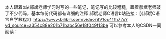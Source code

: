 本人跟着b站郝斌老师学习时写的一些笔记，笔记写的比较粗糙，跟着郝斌老师敲了不少代码，基本每份代码都有详细的注释
郝斌老师C语言b站链接：【《郝斌C语言自学教程》】https://www.bilibili.com/video/BV1os411h77o?vd_source=a354c88e201b71babc56e18f049f13be
可以参考本人的CSDN一同阅读：

